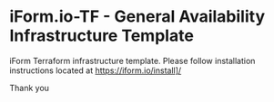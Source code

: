 # iForm.io-TF - General Availability Infrastructure Template

iForm Terraform infrastructure template. Please follow installation instructions located at https://iform.io/install]/

Thank you
